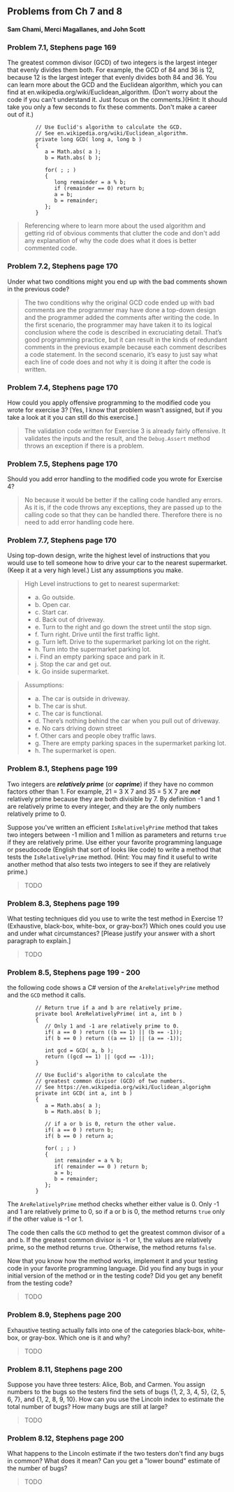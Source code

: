 ##  Problems from Ch 7 and 8
####  Sam Chami, Merci Magallanes, and John Scott

###  Problem 7.1, Stephens page 169

The greatest common divisor (GCD) of two integers is the largest integer that evenly divides them both. For example, the GCD of 84 and 36 is 12, because 12 is the largest integer that evenly divides both 84 and 36. You can learn more about the GCD and the Euclidean algorithm, which you can find at en.wikipedia.org/wiki/Euclidean_algorithm. (Don't worry about the code if you can't understand it. Just focus on the comments.)(Hint: It should take you only a few seconds to fix these comments. Don't make a career out of it.)
```
         // Use Euclid's algorithm to calculate the GCD.
         // See en.wikipedia.org/wiki/Euclidean_algorithm.
         private long GCD( long a, long b )
         {
            a = Math.abs( a );
            b = Math.abs( b );

            for( ; ; )
            {
               long remainder = a % b;
               if (remainder == 0) return b;
               a = b;
               b = remainder;
            };
         }
```
>  Referencing where to learn more about the used algorithm and getting rid of obvious comments that clutter the code and don't add any explanation of why the code does what it does is better commented code.

###  Problem 7.2, Stephens page 170

Under what two conditions might you end up with the bad comments shown in the previous code?
>  The two conditions why the original GCD code ended up with bad comments are the programmer may have done a top-down design and the programmer added the comments after writing the code. In the first scenario, the programmer may have taken it to its logical conclusion where the code is described in excruciating detail. That’s good programming practice, but it can result in the kinds of redundant comments in the previous example because each comment describes a code statement. In the second scenario, it’s easy to just say what each line of code does and not why it is doing it after the code is written.

###  Problem 7.4, Stephens page 170

How could you apply offensive programming to the modified code you wrote for exercise 3? [Yes, I know that problem wasn't assigned, but if you take a look at it you can still do this exercise.]
>  The validation code written for Exercise 3 is already fairly offensive. It validates the inputs and the result, and the `Debug.Assert` method throws an exception if there is a problem.

###  Problem 7.5, Stephens page 170

Should you add error handling to the modified code you wrote for Exercise 4?
>  No because it would be better if the calling code handled any errors. As it is, if the code throws any exceptions, they are passed up to the calling code so that they can be handled there. Therefore there is no need to add error handling code here.

###  Problem 7.7, Stephens page 170

Using top-down design, write the highest level of instructions that you would use to tell someone how to drive your car to the nearest supermarket. (Keep it at a very high level.) List any assumptions you make.
>  High Level instructions to get to nearest supermarket:
> * a. Go outside.
> * b. Open car.
> * c. Start car.
> * d. Back out of driveway.
> * e. Turn to the right and go down the street until the stop sign.
> * f. Turn right. Drive until the first traffic light.
> * g. Turn left. Drive to the supermarket parking lot on the right.
> * h. Turn into the supermarket parking lot.
> * i. Find an empty parking space and park in it.
> * j. Stop the car and get out.
> * k. Go inside supermarket.

>  Assumptions:
> * a. The car is outside in driveway.
> * b. The car is shut.
> * c. The car is functional.
> * d. There’s nothing behind the car when you pull out of driveway.
> * e. No cars driving down street
> * f. Other cars and people obey traffic laws.
> * g. There are empty parking spaces in the supermarket parking lot.
> * h. The supermarket is open.

###  Problem 8.1, Stephens page 199

Two integers are ***relatively prime*** (or ***coprime***) if they have no common factors other than 1. For example, 21 = 3 X 7 and 35 = 5 X 7 are ***not*** relatively prime because they are both divisible by 7. By definition -1 and 1 are relatively prime to every integer, and they are the only numbers relatively prime to 0.

Suppose you've written an efficient `IsRelativelyPrime` method that takes two integers between -1 million and 1 million as parameters and returns `true` if they are relatively prime. Use either your favorite programming language or pseudocode (English that sort of looks like code) to write a method that tests the `IsRelativelyPrime` method. (Hint: You may find it useful to write another method that also tests two integers to see if they are relatively prime.)
>  TODO

###  Problem 8.3, Stephens page 199

What testing techniques did you use to write the test method in Exercise 1? (Exhaustive, black-box, white-box, or gray-box?) Which ones could you use and under what circumstances? [Please justify your answer with a short paragraph to explain.]
>  TODO

###  Problem 8.5, Stephens page 199 - 200

the following code shows a C# version of the `AreRelativelyPrime` method and the `GCD` method it calls.
```
         // Return true if a and b are relatively prime.
         private bool AreRelativelyPrime( int a, int b )
         {
            // Only 1 and -1 are relatively prime to 0.
            if( a == 0 ) return ((b == 1) || (b == -1));
            if( b == 0 ) return ((a == 1) || (a == -1));

            int gcd = GCD( a, b );
            return ((gcd == 1) || (gcd == -1));
         }

         // Use Euclid's algorithm to calculate the
         // greatest common divisor (GCD) of two numbers.
         // See https://en.wikipedia.org/wiki/Euclidean_algorighm
         private int GCD( int a, int b )
         {
            a = Math.abs( a );
            b = Math.abs( b );

            // if a or b is 0, return the other value.
            if( a == 0 ) return b;
            if( b == 0 ) return a;

            for( ; ; )
            {
               int remainder = a % b;
               if( remainder == 0 ) return b;
               a = b;
               b = remainder;
            };
         }
```
The `AreRelativelyPrime` method checks whether either value is 0. Only -1 and 1 are relatively prime to 0, so if a or b is 0, the method returns `true` only if the other value is -1 or 1.

The code then calls the `GCD` method to get the greatest common divisor of `a` and `b`. If the greatest common divisor is -1 or 1, the values are relatively prime, so the method returns `true`. Otherwise, the method returns `false`.

Now that you know how the method works, implement it and your testing code in your favorite programming language. Did you find any bugs in your initial version of the method or in the testing code? Did you get any benefit from the testing code?
>  TODO

###  Problem 8.9, Stephens page 200

Exhaustive testing actually falls into one of the categories black-box, white-box, or gray-box. Which one is it and why?
>  TODO

###  Problem 8.11, Stephens page 200

Suppose you have three testers: Alice, Bob, and Carmen. You assign numbers to the bugs so the testers find the sets of bugs {1, 2, 3, 4, 5}, {2, 5, 6, 7}, and {1, 2, 8, 9, 10}. How can you use the Lincoln index to estimate the total number of bugs? How many bugs are still at large?
>  TODO

###  Problem 8.12, Stephens page 200

What happens to the Lincoln estimate if the two testers don't find any bugs in common? What does it mean? Can you get a "lower bound" estimate of the number of bugs?
>  TODO
